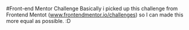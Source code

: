 #Front-end Mentor Challenge
Basically i picked up this challenge from Frontend Mentot (www.frontendmentor.io/challenges) so I can made this more equal as possible.
:D
